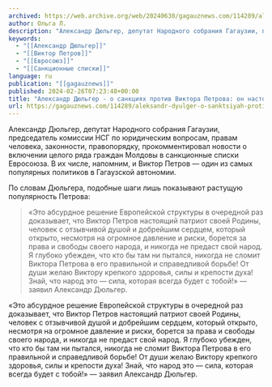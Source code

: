 ```yaml
---
archived: https://web.archive.org/web/20240630/gagauznews.com/114289/aleksandr-dyulger-o-sanktsiyah-protiv-viktora-petrova-on-nastoyashhij-patriot-svoej-rodiny.html
author: Ольга Л.
description: "Александр Дюльгер, депутат Народного cобрания Гагаузии, председатель комиссии НСГ по юридическим вопросам, правам человека, законности, правопорядку, прокомментировал новости о включении целого ряда граждан Молдовы в санкционные списки Евросоюза. В их числе, напомним, и Виктор Петров — один из самых популярных политиков в Гагаузской автономии. По словам Дюльгера, подобные шаги лишь показывают растущую популярность Петрова: «Это абсурдное решение Европейской структуры в очередной раз доказывает, что Виктор Петров настоящий патриот своей Родины, человек с отзывчивой душой и добрейшим сердцем, который открыто, несмотря на огромное давление и риски, борется за права и свободы своего народа, и никогда не предаст свой народ. Я глубоко […]"
keywords:
  - "[[Александр Дюльгер]]"
  - "[[Виктор Петров]]"
  - "[[Евросоюз]]"
  - "[[Санкционные списки]]"
language: ru
publication: "[[gagauznews]]"
published: 2024-02-26T07:23:48+00:00
title: "Александр Дюльгер - о санкциях против Виктора Петрова: он настоящий патриот своей Родины"
url: https://gagauznews.com/114289/aleksandr-dyulger-o-sanktsiyah-protiv-viktora-petrova-on-nastoyashhij-patriot-svoej-rodiny.html
---
```


Александр Дюльгер, депутат Народного cобрания Гагаузии, председатель комиссии НСГ по юридическим вопросам, правам человека, законности, правопорядку, прокомментировал новости о включении целого ряда граждан Молдовы в санкционные списки Евросоюза. В их числе, напомним, и Виктор Петров — один из самых популярных политиков в Гагаузской автономии.

По словам Дюльгера, подобные шаги лишь показывают растущую популярность Петрова:

> «Это абсурдное решение Европейской структуры в очередной раз доказывает, что Виктор Петров настоящий патриот своей Родины, человек с отзывчивой душой и добрейшим сердцем, который открыто, несмотря на огромное давление и риски, борется за права и свободы своего народа, и никогда не предаст свой народ. Я глубоко убежден, что кто бы там ни пытался, никогда не сломит Виктора Петрова в его правильной и справедливой борьбе! От души желаю Виктору крепкого здоровья, силы и крепости духа! Знай, что народ это — сила, которая всегда будет с тобой!» — заявил Александр Дюльгер.

«Это абсурдное решение Европейской структуры в очередной раз доказывает, что Виктор Петров настоящий патриот своей Родины, человек с отзывчивой душой и добрейшим сердцем, который открыто, несмотря на огромное давление и риски, борется за права и свободы своего народа, и никогда не предаст свой народ. Я глубоко убежден, что кто бы там ни пытался, никогда не сломит Виктора Петрова в его правильной и справедливой борьбе! От души желаю Виктору крепкого здоровья, силы и крепости духа! Знай, что народ это — сила, которая всегда будет с тобой!» — заявил Александр Дюльгер.